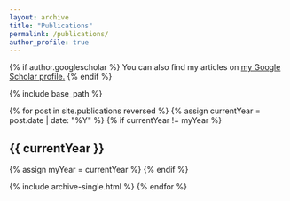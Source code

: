 ```yaml
---
layout: archive
title: "Publications"
permalink: /publications/
author_profile: true
---
```


{% if author.googlescholar %}
  You can also find my articles on <u><a href="{{author.googlescholar}}">my Google Scholar profile</a>.</u>
{% endif %}

{% include base_path %}

{% for post in site.publications reversed %}
   {% assign currentYear = post.date | date: "%Y" %}
   {% if currentYear != myYear %}
     <h2>{{ currentYear }}</h2>
     {% assign myYear = currentYear %}
   {% endif %}
   
   {% include archive-single.html %}
{% endfor %}
